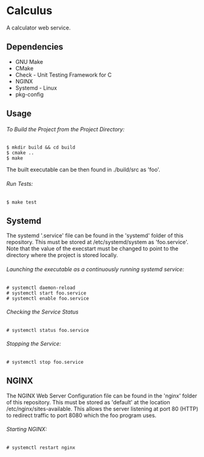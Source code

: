 # Calculus

A calculator web service. 

## Dependencies

  - GNU Make 
  - CMake 
  - Check - Unit Testing Framework for C
  - NGINX
  - Systemd - Linux
  - pkg-config
  
## Usage 

  ###### To Build the Project from the Project Directory:

    $ mkdir build && cd build
    $ cmake ..
    $ make 
    
  The built executable can be then found in ./build/src as 'foo'. 
  
  ###### Run Tests:
  
    $ make test

## Systemd
  
  The systemd '.service' file can be found in the 'systemd' folder of this repository. 
  This must be stored at /etc/systemd/system as 'foo.service'.
  Note that the value of the execstart must be changed to point to the directory where the project is stored locally. 
  
  ###### Launching the executable as a continuously running systemd service:

    # systemctl daemon-reload
    # systemctl start foo.service
    # systemctl enable foo.service
    
  ###### Checking the Service Status

    # systemctl status foo.service
    
  ###### Stopping the Service:
  
    # systemctl stop foo.service
      
## NGINX
  
  The NGINX Web Server Configuration file can be found in the 'nginx' folder of this repository.
  This must be stored as 'default' at the location /etc/nginx/sites-available.
  This allows the server listening at port 80 (HTTP) to redirect traffic to port 8080 which the foo program uses. 
  
  ###### Starting NGINX:
  
    # systemctl restart nginx
    
    
  
  
